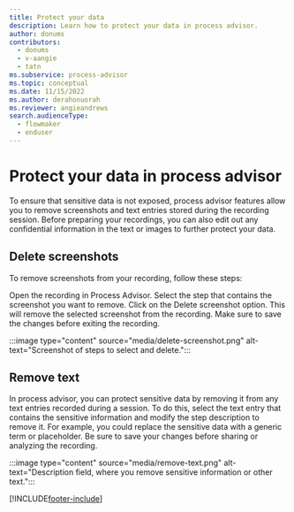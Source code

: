 ```yaml
---
title: Protect your data
description: Learn how to protect your data in process advisor.
author: donums
contributors:
  - donums
  - v-aangie 
  - tatn
ms.subservice: process-advisor
ms.topic: conceptual
ms.date: 11/15/2022
ms.author: derahonuorah
ms.reviewer: angieandrews
search.audienceType: 
  - flowmaker
  - enduser
---
```


# Protect your data in process advisor

To ensure that sensitive data is not exposed, process advisor features allow you to remove screenshots and text entries stored during the recording session. Before preparing your recordings, you can also edit out any confidential information in the text or images to further protect your data.

## Delete screenshots

To remove screenshots from your recording, follow these steps:

Open the recording in Process Advisor.
Select the step that contains the screenshot you want to remove.
Click on the Delete screenshot option.
This will remove the selected screenshot from the recording. Make sure to save the changes before exiting the recording.

:::image type="content" source="media/delete-screenshot.png" alt-text="Screenshot of steps to select and delete.":::

## Remove text

In process advisor, you can protect sensitive data by removing it from any text entries recorded during a session. To do this, select the text entry that contains the sensitive information and modify the step description to remove it. For example, you could replace the sensitive data with a generic term or placeholder. Be sure to save your changes before sharing or analyzing the recording.

:::image type="content" source="media/remove-text.png" alt-text="Description field, where you remove sensitive information or other text.":::

[!INCLUDE[footer-include](includes/footer-banner.md)]
